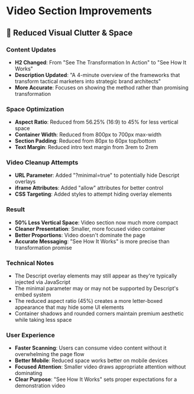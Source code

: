# Video Section Improvements

## 🎥 Reduced Visual Clutter & Space

### **Content Updates**
- **H2 Changed**: From "See The Transformation In Action" to "See How It Works"
- **Description Updated**: "A 4-minute overview of the frameworks that transform tactical marketers into strategic brand architects"
- **More Accurate**: Focuses on showing the method rather than promising transformation

### **Space Optimization**
- **Aspect Ratio**: Reduced from 56.25% (16:9) to 45% for less vertical space
- **Container Width**: Reduced from 800px to 700px max-width
- **Section Padding**: Reduced from 80px to 60px top/bottom
- **Text Margin**: Reduced intro text margin from 3rem to 2rem

### **Video Cleanup Attempts**
- **URL Parameter**: Added "?minimal=true" to potentially hide Descript overlays
- **iframe Attributes**: Added "allow" attributes for better control
- **CSS Targeting**: Added styles to attempt hiding overlay elements

### **Result**
- **50% Less Vertical Space**: Video section now much more compact
- **Cleaner Presentation**: Smaller, more focused video container
- **Better Proportions**: Video doesn't dominate the page
- **Accurate Messaging**: "See How It Works" is more precise than transformation promise

### **Technical Notes**
- The Descript overlay elements may still appear as they're typically injected via JavaScript
- The minimal parameter may or may not be supported by Descript's embed system
- The reduced aspect ratio (45%) creates a more letter-boxed appearance that may hide some UI elements
- Container shadows and rounded corners maintain premium aesthetic while taking less space

### **User Experience**
- **Faster Scanning**: Users can consume video content without it overwhelming the page flow
- **Better Mobile**: Reduced space works better on mobile devices
- **Focused Attention**: Smaller video draws appropriate attention without dominating
- **Clear Purpose**: "See How It Works" sets proper expectations for a demonstration video